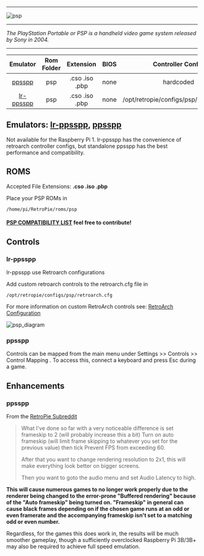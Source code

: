 ***
![psp](https://cloud.githubusercontent.com/assets/10035308/12213680/cebac73c-b639-11e5-84b5-13a5589b1dcd.png)
***
_The PlayStation Portable or PSP is a handheld video game system released by Sony in 2004._

***

| Emulator | Rom Folder | Extension | BIOS |  Controller Config |
| :---: | :---: | :---: | :---: | :---: |
| [ppsspp](https://github.com/hrydgard/ppsspp) | psp  | .cso .iso .pbp | none | hardcoded |
| [lr-ppsspp](https://github.com/libretro/ppsspp) | psp  | .cso .iso .pbp | none | /opt/retropie/configs/psp/retroarch.cfg |

## Emulators: [lr-ppsspp](https://github.com/libretro/ppsspp), [ppsspp](https://github.com/hrydgard/ppsspp)
Not available for the Raspberry Pi 1. lr-ppsspp has the convenience of retroarch controller configs, but standalone ppsspp has the best performance and compatibility.

## ROMS
Accepted File Extensions: **.cso .iso .pbp**

Place your PSP ROMs in 
```
/home/pi/RetroPie/roms/psp
```
#### [**PSP COMPATIBILITY LIST**](https://docs.google.com/spreadsheets/d/1V-MEx1tOXqCcJL1fQzGh9xLHny-qL-PSWqvY7F80Y90/edit?usp=sharing) feel free to contribute! 

## Controls

### lr-ppsspp

lr-ppsspp use Retroarch configurations

Add custom retroarch controls to the retroarch.cfg file in
```shell
/opt/retropie/configs/psp/retroarch.cfg
```
For more information on custom RetroArch controls see: [RetroArch Configuration](RetroArch-Configuration)

![psp_diagram](https://cloud.githubusercontent.com/assets/10035308/16599632/7f34c9ec-42c0-11e6-8988-0b2d6e795d10.png)

### ppsspp

Controls can be mapped from the main menu under Settings >> Controls >> Control Mapping . To access this, connect a keyboard and press Esc during a game.

## Enhancements

### ppsspp
From the [RetroPie Subreddit](https://www.reddit.com/r/RetroPie/comments/5jieuu/how_to_get_most_psp_games_to_run_beautifully/)

> What I've done so far with a very noticeable difference is set frameskip to 2 (will probably increase this a bit) Turn on auto frameskip (will limit frame skipping to whatever you set for the previous value) then tick Prevent FPS from exceeding 60.
>
> After that you want to change rendering resolution to 2x1, this will make everything look better on bigger screens.
>
> Then you want to goto the audio menu and set Audio Latency to high.

**This will cause numerous games to no longer work properly due to the renderer being changed to the error-prone "Buffered rendering" because of the "Auto frameskip" being turned on. "Frameskip" in general can cause black frames depending on if the chosen game runs at an odd or even framerate and the accompanying frameskip isn't set to a matching odd or even number.**

Regardless, for the games this does work in, the results will be much smoother gameplay, though a sufficiently overclocked Raspberry Pi 3B/3B+ may also be required to achieve full speed emulation.